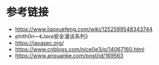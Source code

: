 # 参考链接

- https://www.liaoxuefeng.com/wiki/1252599548343744
- phith0n—《Java安全漫谈系列》
- https://javasec.org/
- https://www.cnblogs.com/nice0e3/p/14067160.html
- https://www.anquanke.com/post/id/169563